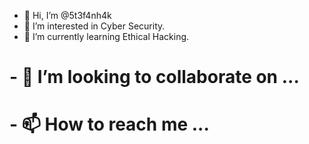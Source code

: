 - 👋 Hi, I’m @5t3f4nh4k
- 👀 I’m interested in Cyber Security.
- 🌱 I’m currently learning Ethical Hacking.
# - 💞️ I’m looking to collaborate on ...
# - 📫 How to reach me ...

<!---
5t3f4nh4k/5t3f4nh4k is a ✨ special ✨ repository because its `README.md` (this file) appears on your GitHub profile.
You can click the Preview link to take a look at your changes.
--->
